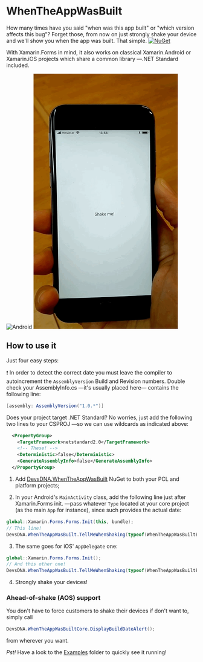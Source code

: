 # WhenTheAppWasBuilt

How many times have you said "when was this app built" or "which version affects this bug"? Forget those, from now on just strongly shake your device and we'll show you when the app was built. That simple. [![NuGet](https://img.shields.io/nuget/v/DevsDNA.WhenTheAppWasBuilt.svg?label=NuGet)](https://www.nuget.org/packages/DevsDNA.WhenTheAppWasBuilt)

With Xamarin.Forms in mind, it also works on classical Xamarin.Android or Xamarin.iOS projects which share a common library —.NET Standard included.

![Android](Screenshots/Android.gif) ![iOS](Screenshots/iOS.gif)

## How to use it

Just four easy steps:

❗️ In order to detect the correct date you must leave the compiler to autoincrement the `AssemblyVersion` Build and Revision numbers. Double check your AssemblyInfo.cs —it's usually placed here— contains the following line:

```csharp
[assembly: AssemblyVersion("1.0.*")]
```

Does your project target .NET Standard? No worries, just add the following two lines to your CSPROJ —so we can use wildcards as indicated above:
```xml
  <PropertyGroup>
    <TargetFramework>netstandard2.0</TargetFramework>
    <!-- These! -->
    <Deterministic>false</Deterministic>
    <GenerateAssemblyInfo>false</GenerateAssemblyInfo>
  </PropertyGroup>
```

1. Add [DevsDNA.WhenTheAppWasBuilt](https://www.nuget.org/packages/DevsDNA.WhenTheAppWasBuilt) NuGet to both your PCL and platform projects;

2. In your Android's `MainActivity` class, add the following line just after Xamarin.Forms init. —pass whatever `Type` located at your core project (as the main `App` for instance), since such provides the actual date:

```csharp
global::Xamarin.Forms.Forms.Init(this, bundle);
// This line!
DevsDNA.WhenTheAppWasBuilt.TellMeWhenShaking(typeof(WhenTheAppWasBuiltExample.App));
```

3. The same goes for iOS' `AppDelegate` one:

```csharp
global::Xamarin.Forms.Forms.Init();
// And this other one!
DevsDNA.WhenTheAppWasBuilt.TellMeWhenShaking(typeof(WhenTheAppWasBuiltExample.App));
```

4. Strongly shake your devices!

### Ahead-of-shake (AOS) support

You don't have to force customers to shake their devices if don't want to, simply call

```csharp
DevsDNA.WhenTheAppWasBuiltCore.DisplayBuildDateAlert();
```

from wherever you want.

*Pst!* Have a look to the [Examples](Examples/) folder to quickly see it running!
